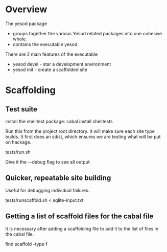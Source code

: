 # Overview

The yesod package
* groups together the various Yesod related packages into one cohesive whole.
* contains the executable yesod

There are 2 main features of the executable
* yesod devel - star a development environment
* yesod init - create a scaffolded site

# Scaffolding

## Test suite

install the shelltest package: cabal install shelltests

Run this from the project root directory. It will make sure each site type builds. It first does an sdist, which ensures we are testing what will be put on hackage.

  tests/run.sh

Give it the --debug flag to see all output

## Quicker, repeatable site building

Useful for debugging individual failures.

  tests/runscaffold.sh < sqlite-input.txt

## Getting a list of scaffold files for the cabal file

It is necessary after adding a scaffolding file to add it to the list of files in the cabal file.

  find scaffold -type f
